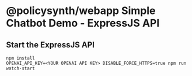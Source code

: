 # @policysynth/webapp Simple Chatbot Demo - ExpressJS API

## Start the ExpressJS API
```
npm install
OPENAI_API_KEY=<YOUR OPENAI API KEY> DISABLE_FORCE_HTTPS=true npm run watch-start
```
